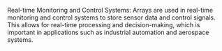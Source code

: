 Real-time Monitoring and Control Systems: Arrays are used in real-time monitoring and control systems to store sensor data and control signals. This allows for real-time processing and decision-making, which is important in applications such as industrial automation and aerospace systems.
